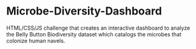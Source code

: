 # Microbe-Diversity-Dashboard
HTML/CSS/JS challenge that creates an interactive dashboard to analyze the Belly Button Biodiversity dataset which catalogs the microbes that colonize human navels.
